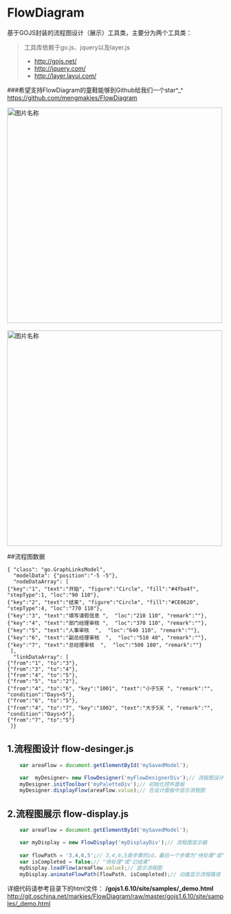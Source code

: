 # FlowDiagram
基于GOJS封装的流程图设计（展示）工具类，主要分为两个工具类：
>工具库依赖于go.js、jquery以及layer.js
>- http://gojs.net/
>- http://jquery.com/
>- http://layer.layui.com/

###希望支持FlowDiagram的童鞋能够到Github给我们一个star^_^
https://github.com/mengmakies/FlowDiagram

<img src="http://git.oschina.net/markies/FlowDiagram/raw/master/gojs1.6.10/screenshot/flow-designer.png" width = "500px" height = "auto" alt="图片名称" align=center />  &nbsp;
<img src="http://git.oschina.net/markies/FlowDiagram/raw/master/gojs1.6.10/screenshot/flow-display.png" width = "500px" height = "auto" alt="图片名称" align=center />

##流程图数据
```
{ "class": "go.GraphLinksModel",
  "modelData": {"position":"-5 -5"},
  "nodeDataArray": [
{"key":"1", "text":"开始", "figure":"Circle", "fill":"#4fba4f", "stepType":1, "loc":"90 110"},
{"key":"2", "text":"结束", "figure":"Circle", "fill":"#CE0620", "stepType":4, "loc":"770 110"},
{"key":"3", "text":"填写请假信息 ",  "loc":"210 110", "remark":""},
{"key":"4", "text":"部门经理审核 ",  "loc":"370 110", "remark":""},
{"key":"5", "text":"人事审核  ",  "loc":"640 110", "remark":""},
{"key":"6", "text":"副总经理审核  ",  "loc":"510 40", "remark":""},
{"key":"7", "text":"总经理审核  ",  "loc":"500 180", "remark":""}
 ],
  "linkDataArray": [
{"from":"1", "to":"3"},
{"from":"3", "to":"4"},
{"from":"4", "to":"5"},
{"from":"5", "to":"2"},
{"from":"4", "to":"6", "key":"1001", "text":"小于5天 ", "remark":"", "condition":"Days<5"},
{"from":"6", "to":"5"},
{"from":"4", "to":"7", "key":"1002", "text":"大于5天 ", "remark":"", "condition":"Days>5"},
{"from":"7", "to":"5"}
 ]}
```

## 1.流程图设计  flow-desinger.js
```javascript
    var areaFlow = document.getElementById('mySavedModel');

    var  myDesigner= new FlowDesigner('myFlowDesignerDiv');// 流程图设计器
    myDesigner.initToolbar('myPaletteDiv');// 初始化控件面板
    myDesigner.displayFlow(areaFlow.value);// 在设计面板中显示流程图
```

## 2.流程图展示 flow-display.js
```javascript
    var areaFlow = document.getElementById('mySavedModel');

    var myDisplay = new FlowDisplay('myDisplayDiv');// 流程图显示器
    
    var flowPath = '3,4,6,5';// 3,4,6,5是步骤的id，最后一个步骤为"待处理"或"已完成"的步骤
    var isCompleted = false;// "待处理"或"已结束"
    myDisplay.loadFlow(areaFlow.value);// 显示流程图
    myDisplay.animateFlowPath(flowPath, isCompleted);// 动画显示流程路径
```
>
详细代码请参考目录下的html文件：
**/gojs1.6.10/site/samples/_demo.html**
http://git.oschina.net/markies/FlowDiagram/raw/master/gojs1.6.10/site/samples/_demo.html
